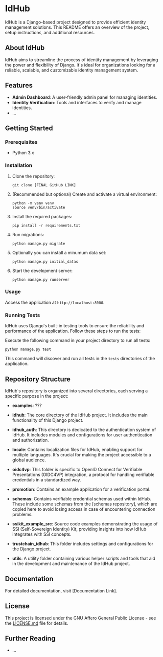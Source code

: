 # IdHub

IdHub is a Django-based project designed to provide efficient identity management solutions. This README offers an overview of the project, setup instructions, and additional resources.

## About IdHub

IdHub aims to streamline the process of identity management by leveraging the power and flexibility of Django. It's ideal for organizations looking for a reliable, scalable, and customizable identity management system.

## Features

- **Admin Dashboard**: A user-friendly admin panel for managing identities.
- **Identity Verification**: Tools and interfaces to verify and manage identities.
- ...

## Getting Started

### Prerequisites

- Python 3.x

### Installation

1. Clone the repository: 
   ```
   git clone [FINAL GitHub LINK]
   ```
2. (Recommended but optional) Create and activate a virtual environment:
   ```
   python -m venv venv
   source venv/bin/activate
   ```
3. Install the required packages:
   ```
   pip install -r requirements.txt
   ```
4. Run migrations:
   ```
   python manage.py migrate
   ```
5. Optionally you can install a minumum data set:
   ```
   python manage.py initial_datas
   ```
6. Start the development server:
   ```
   python manage.py runserver
   ```

### Usage

Access the application at `http://localhost:8000`.

### Running Tests

IdHub uses Django's built-in testing tools to ensure the reliability and performance of the application. Follow these steps to run the tests:

Execute the following command in your project directory to run all tests:

```
python manage.py test
```

This command will discover and run all tests in the `tests` directories of the application.


## Repository Structure

IdHub's repository is organized into several directories, each serving a specific purpose in the project:

- **examples**: ???

- **idhub**: The core directory of the IdHub project. It includes the main functionality of this Django project.

- **idhub_auth**: This directory is dedicated to the authentication system of IdHub. It includes modules and configurations for user authentication and authorization.

- **locale**: Contains localization files for IdHub, enabling support for multiple languages. It's crucial for making the project accessible to a global audience.

- **oidc4vp**: This folder is specific to OpenID Connect for Verifiable Presentations (OIDC4VP) integration, a protocol for handling verifiable credentials in a standardized way.

- **promotion**: Contains an example application for a verification portal.

- **schemas**: Contains verifiable credential schemas used within IdHub. These include some schemas from the [schemas repository], which are copied here to avoid losing access in case of encountering connection problems.

- **ssikit_example_src**: Source code examples demonstrating the usage of SSI (Self-Sovereign Identity) Kit, providing insights into how IdHub integrates with SSI concepts.

- **trustchain_idhub**: This folder includes settings and configurations for the Django project.

- **utils**: A utility folder containing various helper scripts and tools that aid in the development and maintenance of the IdHub project.

## Documentation

For detailed documentation, visit [Documentation Link].

## License

This project is licensed under the GNU Affero General Public License - see the [LICENSE.md](LICENSE.md) file for details.

## Further Reading

- ...
